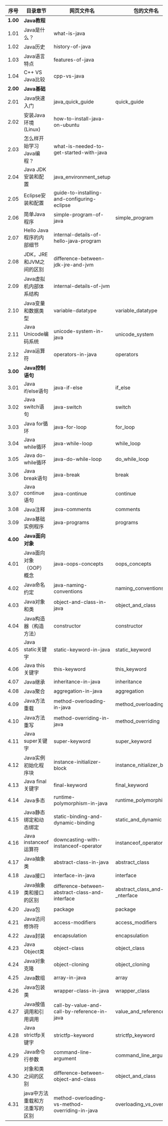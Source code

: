 | 序号       | 目录章节               | 网页文件名                                    | 包的文件名                        |
| -------- | ------------------ | ---------------------------------------- | ---------------------------- |
| **1.00** | **Java教程**         |                                          |                              |
| 1.01     | Java是什么？           | what-is-java                             |                              |
| 1.02     | Java历史             | history-of-java                          |                              |
| 1.03     | Java语言特点           | features-of-java                         |                              |
| 1.04     | C++ VS Java比较      | cpp-vs-java                              |                              |
| **2.00** | **Java基础**         |                                          |                              |
| 2.01     | Java快速入门           | java_quick_guide                         | quick_guide                  |
| 2.02     | 安装Java环境(Linux)    | how-to-install-java-on-ubuntu            |                              |
| 2.03     | 怎么样开始学习Java编程？     | what-is-needed-to-get-started-with-java  |                              |
| 2.04     | Java JDK安装和配置      | java_environment_setup                   |                              |
| 2.05     | Eclipse安装和配置       | guide-to-installing-and-configuring-eclipse |                              |
| 2.06     | 简单Java程序           | simple-program-of-java                   | simple_program               |
| 2.07     | Hello Java程序的内部细节  | internal-details-of-hello-java-program   |                              |
| 2.08     | JDK，JRE和JVM之间的区别   | difference-between-jdk-jre-and-jvm       |                              |
| 2.09     | Java虚拟机内部体系结构      | internal-details-of-jvm                  |                              |
| 2.10     | Java变量和数据类型        | variable-datatype                        | variable_datatype            |
| 2.11     | Java Unicode编码系统   | unicode-system-in-java                   | unicode_system               |
| 2.12     | Java运算符            | operators-in-java                        | operators                    |
| **3.00** | **Java控制语句**       |                                          |                              |
| 3.01     | Java if/else语句     | java-if-else                             | if_else                      |
| 3.02     | Java switch语句      | java-switch                              | switch                       |
| 3.03     | Java for循环         | java-for-loop                            | for_loop                     |
| 3.04     | Java while循环       | java-while-loop                          | while_loop                   |
| 3.05     | Java do-while循环    | java-do-while-loop                       | do_while_loop                |
| 3.06     | Java break语句       | java-break                               | break                        |
| 3.07     | Java continue语句    | java-continue                            | continue                     |
| 3.08     | Java注释             | java-comments                            | comments                     |
| 3.09     | Java基础实例程序         | java-programs                            | programs                     |
| **4.00** | **Java面向对象**       |                                          |                              |
| 4.01     | Java面向对象（OOP）概念    | java-oops-concepts                       | oops_concepts                |
| 4.02     | Java命名约定           | java-naming-conventions                  | naming_conventions           |
| 4.03     | Java对象和类           | object-and-class-in-java                 | object_and_class             |
| 4.04     | Java构造器（构造方法）      | constructor                              | constructor                  |
| 4.05     | Java static关键字     | static-keyword-in-java                   | static_keyword               |
| 4.06     | Java this关键字       | this-keyword                             | this_keyword                 |
| 4.07     | Java继承             | inheritance-in-java                      | inheritance                  |
| 4.08     | Java聚合             | aggregation-in-java                      | aggregation                  |
| 4.09     | Java方法重载           | method-overloading-in-java               | method_overloading           |
| 4.10     | Java方法重写           | method-overriding-in-java                | method_overriding            |
| 4.11     | Java super关键字      | super-keyword                            | super_keyword                |
| 4.12     | Java实例初始化程序块       | instance-initializer-block               | instance_nitializer_block    |
| 4.13     | Java final关键字      | final-keyword                            | final_keyword                |
| 4.14     | Java多态             | runtime-polymorphism-in-java             | runtime_polymorphism         |
| 4.15     | Java静态绑定和动态绑定      | static-binding-and-dynamic-binding       | static_and_dynamic           |
| 4.16     | Java instanceof运算符 | downcasting-with-instanceof-operator     | instanceof_operator          |
| 4.17     | Java抽象类            | abstract-class-in-java                   | abstract_class               |
| 4.18     | Java接口             | interface-in-java                        | interface                    |
| 4.19     | Java抽象类和接口的区别      | difference-between-abstract-class-and-interface | abstract_class_and-_nterface |
| 4.20     | Java包              | package                                  | package                      |
| 4.21     | Java访问修饰符          | access-modifiers                         | access_modifiers             |
| 4.22     | Java封装             | encapsulation                            | encapsulation                |
| 4.23     | Java Object类       | object-class                             | object_class                 |
| 4.24     | Java对象克隆           | object-cloning                           | object_cloning               |
| 4.25     | Java数组             | array-in-java                            | array                        |
| 4.26     | Java包装类            | wrapper-class-in-java                    | wrapper_class                |
| 4.27     | Java按值调用和引用调用      | call-by-value-and-call-by-reference-in-java | value_and_reference          |
| 4.28     | Java strictfp关键字   | strictfp-keyword                         | strictfp_keyword             |
| 4.29     | Java命令行参数          | command-line-argument                    | command_line_argument        |
| 4.30     | 对象和类之间的区别          | difference-between-object-and-class      | object_and_class             |
| 4.31     | java中方法重载和方法重写的区别  | method-overloading-vs-method-overriding-in-java | overloading_vs_overriding    |